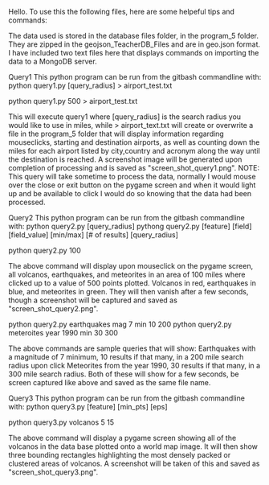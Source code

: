 Hello.
To use this the following files, here are some helpeful tips and commands:

The data used is stored in the database files folder, in the program_5 folder.
They are zipped in the geojson_TeacherDB_Files and are in geo.json format.
I have included two text files here that displays commands on importing the
data to a MongoDB server.


Query1
This python program can be run from the gitbash commandline with:
python query1.py [query_radius] > airport_test.txt

python query1.py 500 > airport_test.txt

This will execute query1 where [query_radius] is the search radius
you would like to use in miles, while > airport_text.txt will create
or overwrite a file in the program_5 folder that will display information
regarding mouseclicks, starting and destination airports, as well as counting
down the miles for each airport listed by city,country and acronym along the
way until the destination is reached. A screenshot image will be generated
upon completion of processing and is saved as "screen_shot_query1.png".
NOTE: This query will take sometime to process the data, normally I would
mouse over the close or exit button on the pygame screen and when it would
light up and be available to click I would do so knowing that the data had been
processed.


Query2
This python program can be run from the gitbash commandline with:
python query2.py [query_radius]
pythong query2.py [feature] [field] [field_value] [min/max] [# of results] [query_radius]

python query2.py 100

The above command will display upon mouseclick on the pygame screen, all volcanos, earthquakes,
and meteorites in an area of 100 miles where clicked up to a value of 500 points plotted.
Volcanos in red, earthquakes in blue, and meteorites in green. They will then vanish after a few
seconds, though a screenshot will be captured and saved as "screen_shot_query2.png".

python query2.py earthquakes mag 7 min 10 200
python query2.py meteroites year 1990 min 30 300

The above commands are sample queries that will show:
Earthquakes with a magnitude of 7 minimum, 10 results if that many, in a 200 mile search radius upon click
Meteorites from the year 1990, 30 results if that many, in a 300 mile search radius.
Both of these will show for a few seconds, be screen captured like above and saved as the same file name.


Query3
This python program can be run from the gitbash commandline with:
python query3.py [feature] [min_pts] [eps]

python query3.py volcanos 5 15

The above command will display a pygame screen showing all of the volcanos in the data base
plotted onto a world map image. It will then show three bounding rectangles highlighting the
most densely packed or clustered areas of volcanos. A screenshot will be taken of this and
saved as "screen_shot_query3.png".

